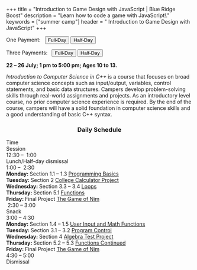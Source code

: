 +++
title = "Introduction to Game Design with JavaScript | Blue Ridge Boost"
description = "Learn how to code a game with JavaScript!."
keywords = ["summer camp"]
header = " Introduction to Game Design with JavaScript"
+++

<p></p>

<div class="container">
    <div class="row pb-1">
        <div class="col-4">
            <p> One Payment: &nbsp;
                <a href="https://summer-24-ages-8-to-10-full-day.cheddarup.com"><button class="button-8s" role="button">Full-Day</button></a>  <a href="https://summer-24-ages-8-to-10-half-day.cheddarup.com"><button class="button-8s" role="button">Half-Day</button></a>
            </p>
            <p> Three Payments: &nbsp;
                <a href="https://summer-24-ages-8-and-9-full-day-3-payments.cheddarup.com"><button class="button-8s" role="button">Full-Day</button></a>  <a href="https://summer-24-ages-8-and-9-half-day-3-payments.cheddarup.com"><button class="button-8s" role="button">Half-Day</button></a> <br>
            </p>
        </div>
        <div class="col-8">
            <p><b>22 &ndash; 26 July; 1 pm to 5:00 pm; Ages 10 to 13.</b></p>
            <p><i>Introduction to Computer Science in C++</i> is a course that focuses on broad computer science concepts such as input/output, variables, control statements, and basic data structures. Campers develop problem-solving skills through real-world assignments and projects. As an introductory level course, no prior computer science experience is required. By the end of the course, campers will have a solid foundation in computer science skills and a good understanding of basic C++ syntax.
            </p>
        </div>
    </div>
   <div class="row pb-1">
        <div class="col">
            <div class="container p-0 m-0 b-0">
                <h3 align="center">Daily Schedule</h3>
                <div class="row py-1 table-header">
                    <div class="col-2 text-center">Time</div>	
                    <div class="col-10">Session</div>
                </div>
                <div class="row py-1">
                    <div class="col-2 text-center">12:30 &ndash; &nbsp;1:00</div>
                    <div class="col-10">Lunch/Half-day dismissal</div>
                </div>
                <div class="row py-1 table-dark-row">
                    <div class="col-2 text-center">1:00 &ndash; &nbsp;2:30</div>
                    <div class="col-10 ">
                        <b>Monday: </b> Section 1.1 &ndash; 1.3 <a href="https://codehs.com/course/18440/explore/module/25452?lang=en"> Programming Basics</a><br>
                        <b>Tuesday: </b> Section 2 <a href="https://codehs.com/course/18440/explore/module/25453?lang=en">College Calculator Project</a><br>
                        <b>Wednesday: </b> Section 3.3 &ndash; 3.4 <a href="https://codehs.com/course/18440/explore/module/25454?lang=en">Loops</a><br>
                        <b>Thursday: </b> Section 5.1 <a href="https://codehs.com/course/18440/explore/module/25455?lang=en">Functions</a><br>
                        <b>Friday: </b>Final Project <a href="https://codehs.com/course/18440/explore/module/26326/lesson/8086342?lang=en">The Game of Nim</a>     
                    </div>
                </div>
                <div class="row py-1">
                    <div class="col-2 text-center">&nbsp;2:30 &ndash; 3:00 </div>
                    <div class="col-10">Snack</div>
                </div>
                <div class="row py-1 table-dark-row">
                    <div class="col-2 text-center">3:00 &ndash; 4:30</div>	
                    <div class="col-10">
                        <b>Monday: </b> Section 1.4 &ndash; 1.5 <a href="https://codehs.com/course/18440/explore/module/25452?lang=en">User Input and Math Functions</a><br>
                        <b>Tuesday: </b> Section 3.1 &ndash; 3.2 <a href="https://codehs.com/course/18440/explore/module/25454?lang=en">Program Control</a><br>
                        <b>Wednesday: </b> Section 4 <a href="https://codehs.com/course/18440/explore/module/25996?lang=en">Algebra Test Project</a><br>
                        <b>Thursday: </b> Section 5.2 &ndash; 5.3 <a href="https://codehs.com/course/18440/explore/module/25455?lang=en">Functions Continued</a><br>
                        <b>Friday: </b>Final Project <a href="https://codehs.com/course/18440/explore/module/26326/lesson/8086342?lang=en">The Game of Nim</a>
                    </div>
                </div>
                <div class="row py-1">
                    <div class="col-2 text-center">4:30 &ndash; 5:00</div>
                    <div class="col-10">Dismissal</div>
                </div>
            </div>
        </div> <!-- inner container -->
    </div>
</div> <!-- outer container -->